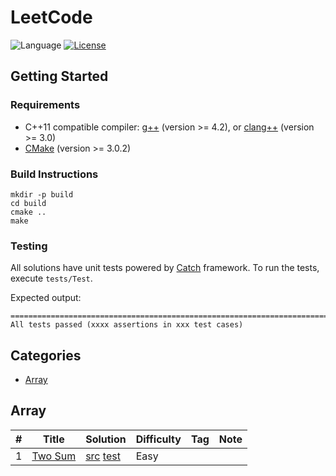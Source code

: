 # LeetCode

![Language](https://img.shields.io/badge/language-C++-f34b7d.svg)
[![License](https://img.shields.io/badge/license-MIT-blue.svg)](./LICENSE.md)

## Getting Started

### Requirements

* C++11 compatible compiler: [g++](https://gcc.gnu.org/) (version >= 4.2), or [clang++](http://clang.llvm.org/cxx_status.html) (version >= 3.0)
* [CMake](http://www.cmake.org/) (version >= 3.0.2)

### Build Instructions

```
mkdir -p build
cd build
cmake ..
make
```

### Testing

All solutions have unit tests powered by [Catch](https://github.com/philsquared/Catch) framework. To run the tests, execute `tests/Test`.

Expected output:

```
===============================================================================
All tests passed (xxxx assertions in xxx test cases)
```

## Categories

* [Array](https://github.com/yanzhe-chen/leetcode#array)

## Array

| # | Title | Solution | Difficulty | Tag | Note |
|---|-------|----------|------------|-----|------|
1 | [Two Sum](https://leetcode.com/problems/two-sum/) | [src](./src/TwoSum.cpp) [test](./tests/TwoSumTest.cpp) | Easy ||